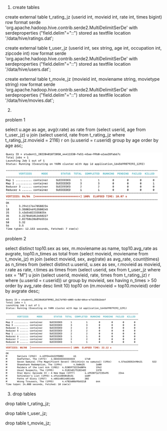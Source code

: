 1. create tables

create external table t_rating_jz (userid int, movieid int, rate int, times bigint) row format serde 'org.apache.hadoop.hive.contrib.serde2.MultiDelimitSerDe' with serdeproperties ("field.delim"="::") stored as textfile location '/data/hive/ratings.dat';

create external table t_user_jz (userid int, sex string, age int, occupation int, zipcode int)  row format serde 'org.apache.hadoop.hive.contrib.serde2.MultiDelimitSerDe' with serdeproperties ("field.delim"="::") stored as textfile location '/data/hive/users.dat';

create external table t_movie_jz (movieid int, moviename string, movietype string) row format serde 'org.apache.hadoop.hive.contrib.serde2.MultiDelimitSerDe' with serdeproperties ("field.delim"="::") stored as textfile location '/data/hive/movies.dat';

2. 
problem 1

select u.age as age, avg(r.rate) as rate from (select userid, age from t_user_jz) u join (select userid, rate from t_rating_jz where t_rating_jz.movieid = 2116) r on (u.userid = r.userid) group by age order by age asc;

![image info](avg_age.png)

problem 2

select distinct top10.sex as sex, m.moviename as name, top10.avg_rate as avgrate, top10.n_times as total from (select movieid, moviename from t_movie_jz) m join (select movieid, sex, avg(rate) as avg_rate, count(times) as n_times from (select distinct u.userid, u.sex as sex, r.movieid as movieid, r.rate as rate, r.times as times from (select userid, sex from t_user_jz where sex = "M") u join (select userid, movieid, rate, times from t_rating_jz) r where (u.userid = r.userid)) ur group by movieid, sex having n_times > 50 order by avg_rate desc limit 10) top10 on (m.movieid = top10.movieid) order by avgrate desc;

![image info](top10.png)

3. drop tables

drop table t_rating_jz;

drop table t_user_jz;

drop table t_movie_jz;
